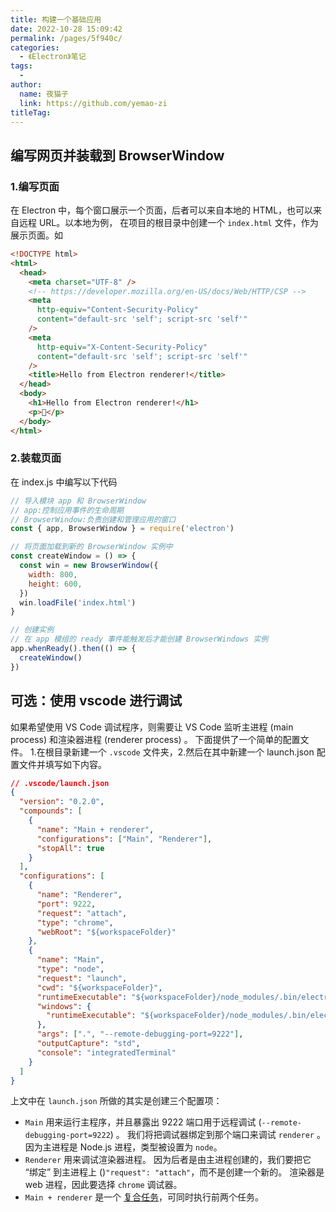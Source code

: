```yaml
---
title: 构建一个基础应用
date: 2022-10-28 15:09:42
permalink: /pages/5f940c/
categories:
  - 《Electron》笔记
tags:
  - 
author: 
  name: 夜猫子
  link: https://github.com/yemao-zi
titleTag: 
---
```

## 编写网页并装载到 BrowserWindow

### 1.编写页面

在 Electron 中，每个窗口展示一个页面，后者可以来自本地的 HTML，也可以来自远程 URL。以本地为例， 在项目的根目录中创建一个 `index.html` 文件，作为展示页面。如

```html
<!DOCTYPE html>
<html>
  <head>
    <meta charset="UTF-8" />
    <!-- https://developer.mozilla.org/en-US/docs/Web/HTTP/CSP -->
    <meta
      http-equiv="Content-Security-Policy"
      content="default-src 'self'; script-src 'self'"
    />
    <meta
      http-equiv="X-Content-Security-Policy"
      content="default-src 'self'; script-src 'self'"
    />
    <title>Hello from Electron renderer!</title>
  </head>
  <body>
    <h1>Hello from Electron renderer!</h1>
    <p>👋</p>
  </body>
</html>
```

### 2.装载页面

在 index.js 中编写以下代码

```js
// 导入模块 app 和 BrowserWindow
// app:控制应用事件的生命周期
// BrowserWindow:负责创建和管理应用的窗口
const { app, BrowserWindow } = require('electron')

// 将页面加载到新的 BrowserWindow 实例中
const createWindow = () => {
  const win = new BrowserWindow({
    width: 800,
    height: 600,
  })
  win.loadFile('index.html')
}

// 创建实例
// 在 app 模组的 ready 事件能触发后才能创建 BrowserWindows 实例
app.whenReady().then(() => {
  createWindow()
})
```

## 可选：使用 vscode 进行调试

如果希望使用 VS Code 调试程序，则需要让 VS Code 监听主进程 (main process) 和渲染器进程 (renderer process) 。 下面提供了一个简单的配置文件。 1.在根目录新建一个 `.vscode` 文件夹，2.然后在其中新建一个 launch.json 配置文件并填写如下内容。

```json
// .vscode/launch.json
{
  "version": "0.2.0",
  "compounds": [
    {
      "name": "Main + renderer",
      "configurations": ["Main", "Renderer"],
      "stopAll": true
    }
  ],
  "configurations": [
    {
      "name": "Renderer",
      "port": 9222,
      "request": "attach",
      "type": "chrome",
      "webRoot": "${workspaceFolder}"
    },
    {
      "name": "Main",
      "type": "node",
      "request": "launch",
      "cwd": "${workspaceFolder}",
      "runtimeExecutable": "${workspaceFolder}/node_modules/.bin/electron",
      "windows": {
        "runtimeExecutable": "${workspaceFolder}/node_modules/.bin/electron.cmd"
      },
      "args": [".", "--remote-debugging-port=9222"],
      "outputCapture": "std",
      "console": "integratedTerminal"
    }
  ]
}
```

上文中在 `launch.json` 所做的其实是创建三个配置项：

- `Main` 用来运行主程序，并且暴露出 9222 端口用于远程调试 (`--remote-debugging-port=9222`) 。 我们将把调试器绑定到那个端口来调试 `renderer` 。 因为主进程是 Node.js 进程，类型被设置为 `node`。
- `Renderer` 用来调试渲染器进程。 因为后者是由主进程创建的，我们要把它 “绑定” 到主进程上 ()`"request": "attach"`，而不是创建一个新的。 渲染器是 web 进程，因此要选择 `chrome` 调试器。
- `Main + renderer` 是一个 [复合任务](https://code.visualstudio.com/Docs/editor/tasks#_compound-tasks)，可同时执行前两个任务。

